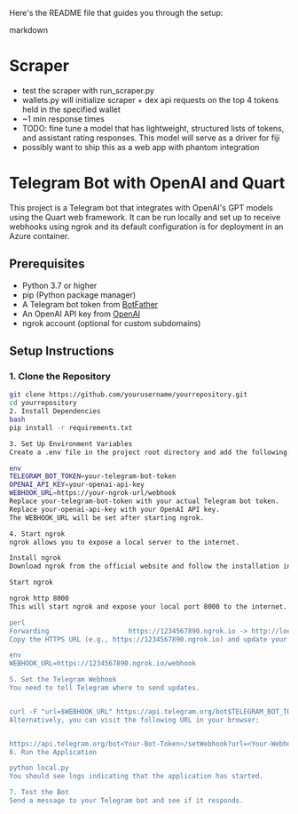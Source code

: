 Here's the README file that guides you through the setup:

markdown

# Scraper

- test the scraper with run_scraper.py
- wallets.py will initialize scraper + dex api requests on the top 4 tokens held in the specified wallet
- ~1 min response times
- TODO: fine tune a model that has lightweight, structured lists of tokens, and assistant rating responses. This model will serve as a driver for fiji
- possibly want to ship this as a web app with phantom integration

# Telegram Bot with OpenAI and Quart

This project is a Telegram bot that integrates with OpenAI's GPT models using the Quart web framework. It can be run locally and set up to receive webhooks using ngrok and its default configuration is for deployment in an Azure container. 

## Prerequisites

- Python 3.7 or higher
- pip (Python package manager)
- A Telegram bot token from [BotFather](https://t.me/BotFather)
- An OpenAI API key from [OpenAI](https://beta.openai.com/signup/)
- ngrok account (optional for custom subdomains)

## Setup Instructions

### 1. Clone the Repository

```bash
git clone https://github.com/yourusername/yourrepository.git
cd yourrepository
2. Install Dependencies
bash
pip install -r requirements.txt

3. Set Up Environment Variables
Create a .env file in the project root directory and add the following:

env
TELEGRAM_BOT_TOKEN=your-telegram-bot-token
OPENAI_API_KEY=your-openai-api-key
WEBHOOK_URL=https://your-ngrok-url/webhook
Replace your-telegram-bot-token with your actual Telegram bot token.
Replace your-openai-api-key with your OpenAI API key.
The WEBHOOK_URL will be set after starting ngrok.

4. Start ngrok
ngrok allows you to expose a local server to the internet.

Install ngrok
Download ngrok from the official website and follow the installation instructions.

Start ngrok

ngrok http 8000
This will start ngrok and expose your local port 8000 to the internet. You'll see an output like:

perl
Forwarding                    https://1234567890.ngrok.io -> http://localhost:8000
Copy the HTTPS URL (e.g., https://1234567890.ngrok.io) and update your .env file:

env
WEBHOOK_URL=https://1234567890.ngrok.io/webhook

5. Set the Telegram Webhook
You need to tell Telegram where to send updates.


curl -F "url=$WEBHOOK_URL" https://api.telegram.org/bot$TELEGRAM_BOT_TOKEN/setWebhook
Alternatively, you can visit the following URL in your browser:


https://api.telegram.org/bot<Your-Bot-Token>/setWebhook?url=<Your-Webhook-URL>
6. Run the Application

python local.py
You should see logs indicating that the application has started.

7. Test the Bot
Send a message to your Telegram bot and see if it responds.